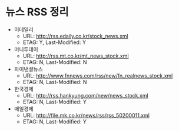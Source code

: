 # 뉴스 RSS 정리
* 이데일리
    * URL: http://rss.edaily.co.kr/stock_news.xml
    * ETAG: Y, Last-Modified: Y
* 머니투데이
    * URL: http://rss.mt.co.kr/mt_news_stock.xml
    * ETAG: N, Last-Modified: N
* 파이낸셜뉴스
    * URL: http://www.fnnews.com/rss/new/fn_realnews_stock.xml
    * ETAG: N, Last-Modified: N
* 한국경제
    * URL: http://rss.hankyung.com/new/news_stock.xml
    * ETAG: N, Last-Modified: Y
* 매일경제
    * URL: http://file.mk.co.kr/news/rss/rss_50200011.xml
    * ETAG: N, Last-Modified: Y
